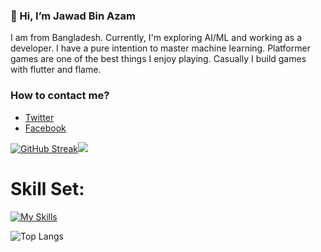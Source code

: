 ### 👋 Hi, I’m Jawad Bin Azam

I am from Bangladesh. Currently, I'm exploring AI/ML and working as a developer. I have a pure intention to master machine learning. Platformer games are one of the best things I enjoy playing. Casually I build games with flutter and flame.

### How to contact me?
- [Twitter](https://twitter.com/abidibnazam)
- [Facebook](https://facebook.com/itsjawadagain)



  
[![GitHub Streak](https://streak-stats.demolab.com/?user=abid365)](https://git.io/streak-stats)![](https://komarev.com/ghpvc/?username=abid365)

<h1>Skill Set:</h1>

[![My Skills](https://skillicons.dev/icons?i=js,html,css,react,bootstrap,tailwind,firebase,nodejs,mongodb,expressjs,nextjs,svelte,supabase,c,python,postman,vscode,discordjs,dart,flutter,fastapi,prisma,typescript,sqlite,redux,cpp,nodejs,raylib )](https://skillicons.dev)


![Top Langs](https://github-readme-stats.vercel.app/api/top-langs/?username=abid365&layout=compact)


<!---
abid365/abid365 is a ✨ special ✨ repository because its `README.md` (this file) appears on your GitHub profile.
You can click the Preview link to take a look at your changes.
--->
